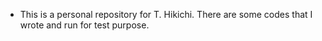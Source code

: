 - This is a personal repository for T. Hikichi. There are some codes that I wrote and run for test purpose.

<!---
takafumi-hikichi/takafumi-hikichi is a ✨ special ✨ repository because its `README.md` (this file) appears on your GitHub profile.
You can click the Preview link to take a look at your changes.
--->
